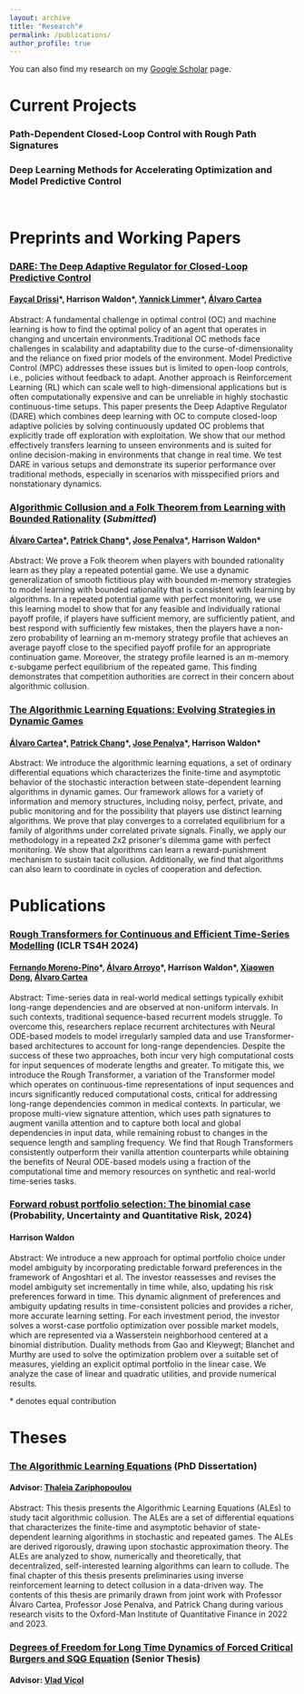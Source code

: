 ```yaml
---
layout: archive
title: "Research"#
permalink: /publications/
author_profile: true
---
```


You can also find my research on my [Google Scholar](https://scholar.google.com/citations?user=UZSXruoAAAAJ&hl=en&oi=ao) page.

Current Projects
======

### Path-Dependent Closed-Loop Control with Rough Path Signatures

### Deep Learning Methods for Accelerating Optimization and Model Predictive Control

<br />

Preprints and Working Papers
======

### [DARE: The Deep Adaptive Regulator for Closed-Loop Predictive Control](https://harrisonwaldon.github.io/files/dare.pdf)
#### [Fayçal Drissi](https://www.faycaldrissi.com/)\*, **Harrison Waldon**\*, [Yannick Limmer](https://scholar.google.com/citations?user=ArvBldAAAAAJ&hl=en)\*, [Álvaro Cartea](https://sites.google.com/site/alvarocartea/home)

Abstract: A fundamental challenge in optimal control (OC) and machine learning is how to find the optimal policy of an agent that operates in changing and uncertain environments.Traditional OC methods face challenges in scalability and adaptability due to the curse-of-dimensionality and the reliance on fixed prior models of the environment. Model Predictive Control (MPC) addresses these issues but is limited to open-loop controls, i.e., policies without feedback to adapt. Another approach is Reinforcement Learning (RL) which can scale well to high-dimensional applications but is often computationally expensive and can be unreliable in highly stochastic continuous-time setups. This paper presents the Deep Adaptive Regulator (DARE) which combines deep learning with OC to compute closed-loop adaptive policies by solving continuously updated OC problems that explicitly trade off exploration with exploitation. We show that our method effectively transfers learning to unseen environments and is suited for online decision-making in environments that change in real time. We test DARE in various setups and demonstrate its superior performance over traditional methods, especially in scenarios with misspecified priors and nonstationary dynamics.


### **[Algorithmic Collusion and a Folk Theorem from Learning with Bounded Rationality](https://papers.ssrn.com/sol3/papers.cfm?abstract_id=4293831)** (*Submitted*)
#### [Álvaro Cartea](https://sites.google.com/site/alvarocartea/home)\*, [Patrick Chang](https://sites.google.com/view/patrickchang/home?authuser=1)\*, [Jose Penalva](https://www.josepenalva.com/)\*, **Harrison Waldon**\*
Abstract: We prove a Folk theorem when players with bounded rationality learn as they play a repeated potential game. We use a dynamic generalization of smooth fictitious play with bounded m-memory strategies to model learning with bounded rationality that is consistent with learning by algorithms. In a repeated potential game with perfect monitoring, we use this learning model to show that for any feasible and individually rational payoff profile, if players have sufficient memory, are sufficiently patient, and best respond with sufficiently few mistakes, then the players have a non-zero probability of learning an m-memory strategy profile that achieves an average payoff close to the specified payoff profile for an appropriate continuation game. Moreover, the strategy profile learned is an m-memory ε-subgame perfect equilibrium of the repeated game. This finding demonstrates that competition authorities are correct in their concern about algorithmic collusion.

### **[The Algorithmic Learning Equations: Evolving Strategies in Dynamic Games](https://papers.ssrn.com/sol3/papers.cfm?abstract_id=4175239)**
#### [Álvaro Cartea](https://sites.google.com/site/alvarocartea/home)\*, [Patrick Chang](https://sites.google.com/view/patrickchang/home?authuser=1)\*, [Jose Penalva](https://www.josepenalva.com/)\*, **Harrison Waldon**\*
Abstract: We introduce the algorithmic learning equations, a set of ordinary differential equations which characterizes the finite-time and asymptotic behavior of the stochastic interaction between state-dependent learning algorithms in dynamic games. Our framework allows for a variety of information and memory structures, including noisy, perfect, private, and public monitoring and for the possibility that players use distinct learning algorithms. We prove that play converges to a correlated equilibrium for a family of algorithms under correlated private signals. Finally, we apply our methodology in a repeated 2x2 prisoner's dilemma game with perfect monitoring. We show that algorithms can learn a reward-punishment mechanism to sustain tacit collusion. Additionally, we find that algorithms can also learn to coordinate in cycles of cooperation and defection.
<br />


Publications
======
### **[Rough Transformers for Continuous and Efficient Time-Series Modelling](https://arxiv.org/abs/2403.10288)** (ICLR TS4H 2024)
#### [Fernando Moreno-Pino](https://fmorenopino.github.io/)\*, [Álvaro Arroyo](https://scholar.google.co.uk/citations?user=P1qHzNYAAAAJ&hl=en)\*, **Harrison Waldon**\*, [Xiaowen Dong](https://web.media.mit.edu/~xdong/), [Álvaro Cartea](https://sites.google.com/site/alvarocartea/home)
Abstract: Time-series data in real-world medical settings typically exhibit long-range dependencies and are observed at non-uniform intervals. In such contexts, traditional sequence-based recurrent models struggle. To overcome this, researchers replace recurrent architectures with Neural ODE-based models to model irregularly sampled data and use Transformer-based architectures to account for long-range dependencies. Despite the success of these two approaches, both incur very high computational costs for input sequences of moderate lengths and greater. To mitigate this, we introduce the Rough Transformer, a variation of the Transformer model which operates on continuous-time representations of input sequences and incurs significantly reduced computational costs, critical for addressing long-range dependencies common in medical contexts. In particular, we propose multi-view signature attention, which uses path signatures to augment vanilla attention and to capture both local and global dependencies in input data, while remaining robust to changes in the sequence length and sampling frequency. We find that Rough Transformers consistently outperform their vanilla attention counterparts while obtaining the benefits of Neural ODE-based models using a fraction of the computational time and memory resources on synthetic and real-world time-series tasks.

### **[Forward robust portfolio selection: The binomial case](https://www.aimsciences.org/article/doi/10.3934/puqr.2024006)** (Probability, Uncertainty and Quantitative Risk, 2024)
#### **Harrison Waldon**
Abstract: We introduce a new approach for optimal portfolio choice under model ambiguity by incorporating predictable forward preferences in the framework of Angoshtari et al. The investor reassesses and revises the model ambiguity set incrementally in time while, also, updating his risk preferences forward in time. This dynamic alignment of preferences and ambiguity updating results in time-consistent policies and provides a richer, more accurate learning setting. For each investment period, the investor solves a worst-case portfolio optimization over possible market models, which are represented via a Wasserstein neighborhood centered at a binomial distribution. Duality methods from Gao and Kleywegt; Blanchet and Murthy are used to solve the optimization problem over a suitable set of measures, yielding an explicit optimal portfolio in the linear case. We analyze the case of linear and quadratic utilities, and provide numerical results.

\* denotes equal contribution
<br />

Theses
======

### [The Algorithmic Learning Equations](https://repositories.lib.utexas.edu/items/3405fbe2-c3ec-4f87-8bc6-526e54f6e4c2) (PhD Dissertation)
#### Advisor: [Thaleia Zariphopoulou](https://web.ma.utexas.edu/users/zariphop/)
Abstract: This thesis presents the Algorithmic Learning Equations (ALEs) to study tacit algorithmic collusion. The ALEs are a set of differential equations that characterizes the finite-time and asymptotic behavior of state-dependent learning algorithms in stochastic and repeated games. The ALEs are derived rigorously, drawing upon stochastic approximation theory. The ALEs are analyzed to show, numerically and theoretically, that decentralized, self-interested learning algorithms can learn to collude. The final chapter of this thesis presents preliminaries using inverse reinforcement learning to detect collusion in a data-driven way. The contents of this thesis are primarily drawn from joint work with Professor Álvaro Cartea, Professor José Penalva, and Patrick Chang during various research visits to the Oxford-Man Institute of Quantitative Finance in 2022 and 2023.


### [Degrees of Freedom for Long Time Dynamics of Forced Critical Burgers and SQG Equation](https://dataspace.princeton.edu/handle/88435/dsp0170795b28c) (Senior Thesis)
#### Advisor: [Vlad Vicol](https://cims.nyu.edu/~vicol/)


<!-- {% if site.author.googlescholar %}
  <div class="wordwrap">You can find my articles on <a href="{{site.author.googlescholar}}">my Google Scholar profile</a>.</div>
{% endif %}

{% include base_path %}

{% for post in site.publications reversed %}
  {% include archive-single.html %}
{% endfor %} -->
